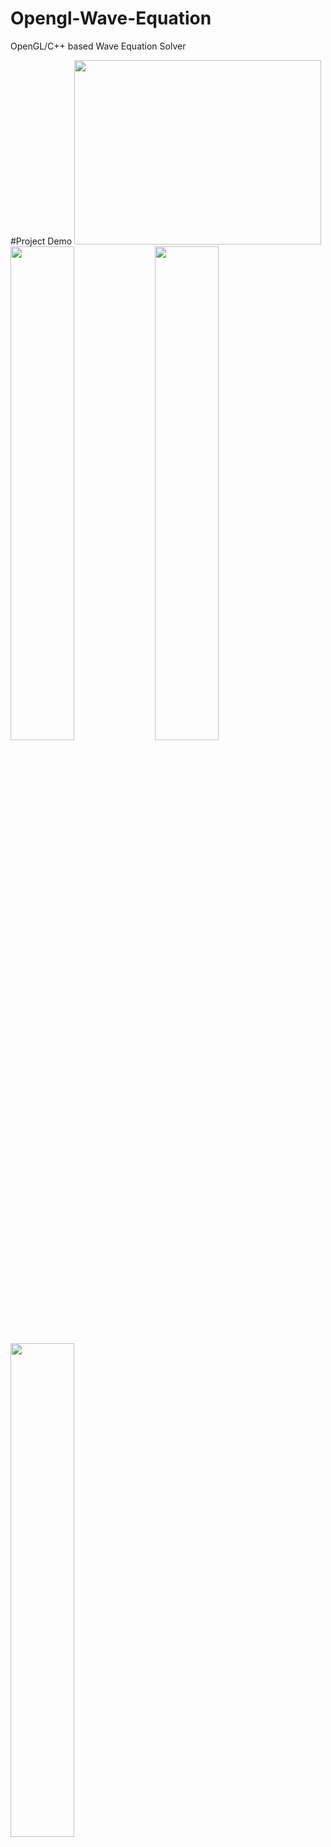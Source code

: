 # Opengl-Wave-Equation
OpenGL/C++ based Wave Equation Solver

#Project Demo
<img src="http://i64.tinypic.com/zl44sm.png" width="395" height="295"></img> 
<img src="http://i65.tinypic.com/160v4wp.png" width="45%"></img> 
<img src="http://i66.tinypic.com/wrz70w.png" width="45%"></img> 
<img src="http://i67.tinypic.com/1zyu836.png" width="45%"></img> 
